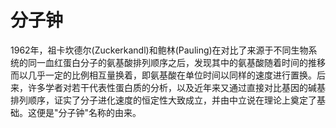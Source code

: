 # 分子钟 

1962年，祖卡坎德尔(Zuckerkandl)和鲍林(Pauling)在对比了来源于不同生物系统的同一血红蛋白分子的氨基酸排列顺序之后，发现其中的氨基酸随着时间的推移而以几乎一定的比例相互量换着，即氨基酸在单位时间以同样的速度进行置换。后来，许多学者对若干代表性蛋白质的分析，以及近年来又通过直接对比基因的碱基排列顺序，证实了分子进化速度的恒定性大致成立，并由中立说在理论上奠定了基础。这便是"分子钟"名称的由来。


